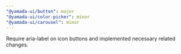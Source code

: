 ```yaml
---
"@yamada-ui/button": major
"@yamada-ui/color-picker": minor
"@yamada-ui/carousel": minor
---
```


Require aria-label on icon buttons and implemented necessary related changes.
